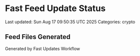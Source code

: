 # Fast Feed Update Status
Last updated: Sun Aug 17 09:50:35 UTC 2025
Categories: crypto

## Feed Files Generated

Generated by Fast Updates Workflow
